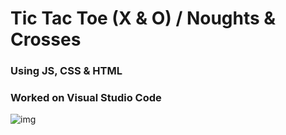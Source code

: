 # Tic Tac Toe (X & O) / Noughts & Crosses
### Using JS, CSS & HTML
### Worked on Visual Studio Code

![img](https://github.com/iyashvasani/Tic-Tac-Toe--X-and-O/blob/main/sample.PNG)
